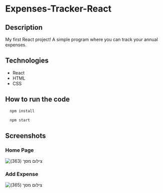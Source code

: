 # Expenses-Tracker-React

## Description

My first React project!
A simple program where you can track your annual expenses.

## Technologies  

 - React
  - HTML
 - CSS



## How to run the code 

```bash
  npm install
```
```bash
  npm start
```

## Screenshots  

 ### Home Page
 
![‏‏צילום מסך (363)](https://user-images.githubusercontent.com/82371151/201530684-33d6bd08-283a-4c49-8e79-49f03b04c524.png)


 ### Add Expense
![‏‏צילום מסך (365)](https://user-images.githubusercontent.com/82371151/201530630-304fccc4-5e68-4253-ad7c-2f95c0fdea25.png)

